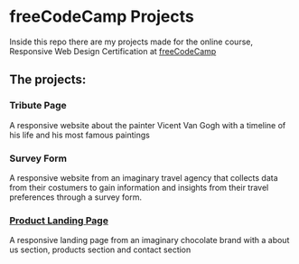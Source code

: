 # freeCodeCamp Projects

Inside this repo there are my projects made for the online course, Responsive Web Design Certification at [freeCodeCamp](https://freecodecamp.org)

## The projects:

### Tribute Page

A responsive website about the painter Vicent Van Gogh with a timeline of his life and his most famous paintings

### Survey Form

A responsive website from an imaginary travel agency that collects data from their costumers to gain information and insights from their travel preferences through a survey form.

### <a href="https://github.com/saraiovieira/fccWebDesign/tree/main/ProductLandingPage"> Product Landing Page </a>

A responsive landing page from an imaginary chocolate brand with a about us section, products section and contact section

